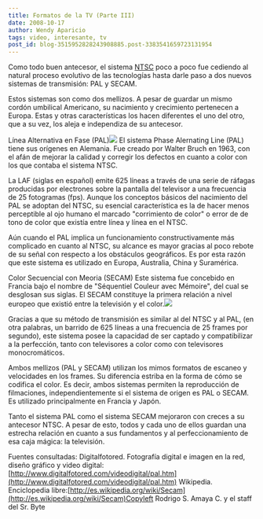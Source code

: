```yaml
---
title: Formatos de la TV (Parte III)
date: 2008-10-17
author: Wendy Aparicio
tags: video, interesante, tv
post_id: blog-3515952828243908885.post-3383541659723131954
---
```


Como todo buen antecesor, el sistema [NTSC](http://www.srbyte.com/2008/09/formatos-de-la-tv-parte-ii.html) poco a poco fue cediendo al natural proceso evolutivo de las tecnologías hasta darle paso a dos nuevos sistemas de transmisión: PAL y SECAM.

Estos sistemas son como dos mellizos. A pesar de guardar un mismo cordón umbilical Americano, su nacimiento y crecimiento pertenecen a Europa. Estas y otras características los hacen diferentes el uno del otro, que a su vez, los aleja e independiza de su antecesor.

Línea Alternativa en Fase (PAL)[![](http://3.bp.blogspot.com/_JbB9KsZ238w/SPlfTS8-GgI/AAAAAAAAAOg/WKFARcsvElY/s320/pal.jpg)](http://3.bp.blogspot.com/_JbB9KsZ238w/SPlfTS8-GgI/AAAAAAAAAOg/WKFARcsvElY/s1600-h/pal.jpg) El sistema Phase Alernating Line (PAL) tiene sus orígenes en Alemania. Fue creado por Walter Bruch en 1963, con el afán de mejorar la calidad y corregir los defectos en cuanto a color con los que contaba el sistema NTSC.

La LAF (siglas en español) emite 625 líneas a través de una serie de ráfagas producidas por electrones sobre la pantalla del televisor a una frecuencia de 25 fotogramas (fps). Aunque los conceptos básicos del nacimiento del PAL se adoptan del NTSC, su esencial característica es la de hacer menos perceptible al ojo humano el marcado "corrimiento de color" o error de de tono de color que existía entre línea y línea en el NTSC.

Aún cuando el PAL implica un funcionamiento constructivamente más complicado en cuanto al NTSC, su alcance es mayor gracias al poco rebote de su señal con respecto a los obstáculos geográficos. Es por esta razón que este sistema es utilizado en Europa, Australia, China y Suramérica.

Color Secuencial con Meoria (SECAM) Este sistema fue concebido en Francia bajo el nombre de "Séquentiel Couleur avec Mémoire", del cual se desglosan sus siglas. El SECAM constituye la primera relación a nivel europeo que existió entre la televisión y el color.[![](http://2.bp.blogspot.com/_JbB9KsZ238w/SPlffkWA6iI/AAAAAAAAAOo/MmqIsdGm4Sg/s320/secam.gif)](http://2.bp.blogspot.com/_JbB9KsZ238w/SPlffkWA6iI/AAAAAAAAAOo/MmqIsdGm4Sg/s1600-h/secam.gif)

Gracias a que su método de transmisión es similar al del NTSC y al PAL, (en otra palabras, un barrido de 625 líneas a una frecuencia de 25 frames por segundo), este sistema posee la capacidad de ser captado y compatibilizar a la perfección, tanto con televisores a color como con televisores monocromáticos.

Ambos mellizos (PAL y SECAM) utilizan los mimos formatos de escaneo y velocidades en los frames. Su diferencia estriba en la forma de cómo se codifica el color. Es decir, ambos sistemas permiten la reproducción de filmaciones, independientemente si el sistema de origen es PAL o SECAM. Es utilizado principalmente en Francia y Japón.

Tanto el sistema PAL como el sistema SECAM mejoraron con creces a su antecesor NTSC. A pesar de esto, todos y cada uno de ellos guardan una estrecha relación en cuanto a sus fundamentos y al perfeccionamiento de esa caja mágica: la televisión.

Fuentes consultadas: Digitalfotored. Fotografía digital e imagen en la red, diseño gráfico y video digital: [http://www.digitalfotored.com/videodigital/pal.htm](http://www.digitalfotored.com/videodigital/pal.htm) Wikipedia. Enciclopedia libre:[http://es.wikipedia.org/wiki/Secam](http://es.wikipedia.org/wiki/Secam)Copyleft Rodrigo S. Amaya C. y el staff del Sr. Byte